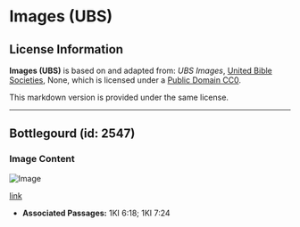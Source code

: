 # Images (UBS)

## License Information

**Images (UBS)** is based on and adapted from: _UBS Images_, [United Bible Societies](https://unitedbiblesocieties.org/), None, which is licensed under a [Public Domain CC0](https://creativecommons.org/public-domain/cc0/).

This markdown version is provided under the same license.



--------------------------------

## Bottlegourd (id: 2547)

### Image Content

![Image](https://cdn.aquifer.bible/aquifer-content/resources/Media/WEB-0082_bottlegourd.jpg)

[link](https://cdn.aquifer.bible/aquifer-content/resources/Media/WEB-0082_bottlegourd.jpg)

* **Associated Passages:** 1KI 6:18; 1KI 7:24

